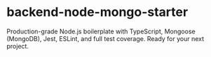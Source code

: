 # backend-node-mongo-starter
Production-grade Node.js boilerplate with TypeScript, Mongoose (MongoDB), Jest, ESLint, and full test coverage. Ready for your next project.
